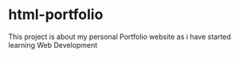 # html-portfolio
This project is about my personal Portfolio website as i have started learning Web Development
